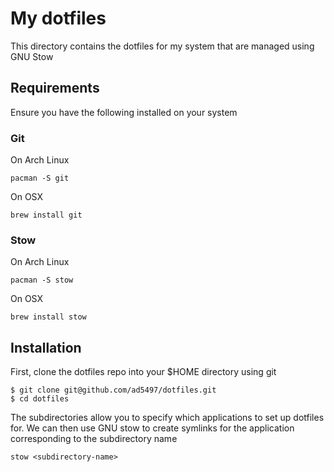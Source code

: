 # My dotfiles

This directory contains the dotfiles for my system that are managed using GNU Stow

## Requirements

Ensure you have the following installed on your system

### Git

On Arch Linux
```
pacman -S git
```

On OSX
```
brew install git
```

### Stow

On Arch Linux
```
pacman -S stow 
```

On OSX
```
brew install stow
```

## Installation

First, clone the dotfiles repo into your $HOME directory using git

```
$ git clone git@github.com/ad5497/dotfiles.git
$ cd dotfiles
```

The subdirectories allow you to specify which applications to set up dotfiles for. We can then use GNU stow to create symlinks for the application corresponding to the subdirectory name

```
stow <subdirectory-name>
```
